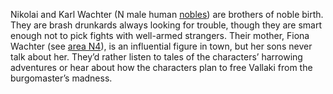 Nikolai and Karl Wachter (N male human [nobles](ddb://monsters/16966)) are brothers of noble birth. They are brash drunkards always looking for trouble, though they are smart enough not to pick fights with well-armed strangers. Their mother, Fiona Wachter (see [area N4](ddb://compendium/cos/the-town-of-vallaki#AreasofVallaki#N4Wachterhaus "area N4")), is an influential figure in town, but her sons never talk about her. They’d rather listen to tales of the characters’ harrowing adventures or hear about how the characters plan to free Vallaki from the burgomaster’s madness.